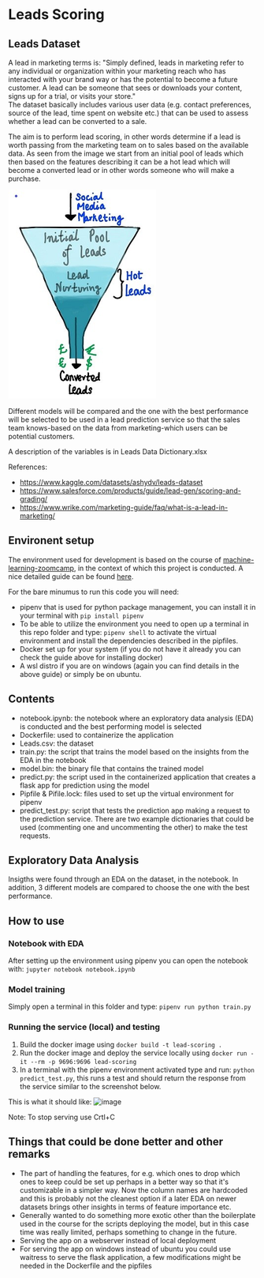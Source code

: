 # Leads Scoring

## Leads Dataset
A lead in marketing terms is: "Simply defined, leads in marketing refer to any individual or organization within your marketing reach who has interacted with your brand way or has the potential to become a future customer. A lead can be someone that sees or downloads your content, signs up for a trial, or visits your store."  
The dataset basically includes various user data (e.g. contact preferences, source of the lead, time spent on website etc.) that can be used to assess whether a lead can be converted to a sale.

The aim is to perform lead scoring, in other words determine if a lead is worth passing from the marketing team on to sales based on the available data. As seen from the image we start from an initial pool of leads which then based on the features describing it can be a hot lead which will become a converted lead or in other words someone who will make a purchase.


![Image](image.jpg)

Different models will be compared and the one with the best performance will be selected to be used in a lead prediction service so that the sales team knows-based on the data from marketing-which users can be potential customers. 


A description of the variables is in Leads Data Dictionary.xlsx

References:
- https://www.kaggle.com/datasets/ashydv/leads-dataset
- https://www.salesforce.com/products/guide/lead-gen/scoring-and-grading/
- https://www.wrike.com/marketing-guide/faq/what-is-a-lead-in-marketing/

## Environent setup
The environment used for development is based on the course of [machine-learning-zoomcamp](https://github.com/DataTalksClub/machine-learning-zoomcamp), in the context of which this project is conducted. A nice detailed guide can be found [here](https://github.com/MemoonaTahira/MLZoomcamp2022/blob/main/Notes/Week_5-flask_and_docker_for_deployment/readme.md).

For the bare minumus to run this code you will need:
- pipenv that is used for python package management, you can install it in your terminal with `pip install pipenv`
- To be able to utilize the environment you need to open up a terminal in this repo folder and type: `pipenv shell` to activate the virtual environment and install the dependencies described in the pipfiles.
- Docker set up for your system (if you do not have it already you can check the guide above for installing docker)
- A wsl distro if you are on windows (again you can find details in the above guide) or simply be on ubuntu. 
  
## Contents
- notebook.ipynb: the notebook where an exploratory data analysis (EDA) is conducted and the best performing model is selected
- Dockerfile: used to containerize the application
- Leads.csv: the dataset
- train.py: the script that trains the model based on the insights from the EDA in the notebook
- model.bin: the binary file that contains the trained model
- predict.py: the script used in the containerized application that creates a flask app for prediction using the model
- Pipfile & Pifile.lock: files used to set up the virtual environment for pipenv
- predict_test.py: script that tests the prediction app making a request to the prediction service. There are two example dictionaries that could be used (commenting one and uncommenting the other) to make the test requests.

## Exploratory Data Analysis
Insigths were found through an EDA on the dataset, in the notebook. In addition, 3 different models are compared to choose the one with the best performance.

## How to use
### Notebook with EDA
  After setting up the environment using pipenv you can open the notebook with: `jupyter notebook notebook.ipynb`
### Model training
  Simply open a terminal in this folder and type: `pipenv run python train.py`
### Running the service (local) and testing
1. Build the docker image using `docker build -t lead-scoring .`
2. Run the docker image and deploy the service locally using `docker run -it --rm -p 9696:9696 lead-scoring`
3. In a terminal with the pipenv environment activated type and run: `python predict_test.py`, this runs a test and should return the response from the service similar to the screenshot below.

This is what it should like:
![image](https://github.com/g-verikios/Lead-Scoring/assets/113807311/67def9b4-9d48-4a68-93e2-a8ee6f9b532f)

Note: To stop serving use Crtl+C

## Things that could be done better and other remarks
- The part of handling the features, for e.g. which ones to drop which ones to keep could be set up perhaps in a better way so that it's customizable in a simpler way. Now the column names are hardcoded and this is probably not the cleanest option if a later EDA on newer datasets brings other insights in terms of feature importance etc.
- Generally wanted to do something more exotic other than the boilerplate used in the course for the scripts deploying the model, but in this case time was really limited, perhaps something to change in the future.
- Serving the app on a webserver instead of local deployment
- For serving the app on windows instead of ubuntu you could use waitress to serve the flask application, a few modifications might be needed in the Dockerfile and the pipfiles
